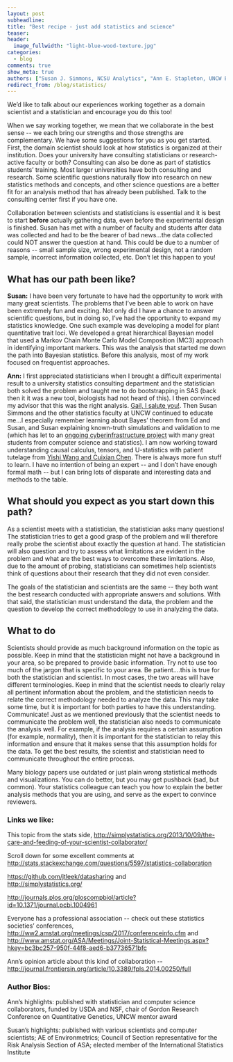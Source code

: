 ```yaml
---
layout: post
subheadline:
title: "Best recipe - just add statistics and science"
teaser:
header:
  image_fullwidth: "light-blue-wood-texture.jpg"
categories:
  - blog
comments: true
show_meta: true
authors: ["Susan J. Simmons, NCSU Analytics", "Ann E. Stapleton, UNCW Biology"]
redirect_from: /blog/statistics/
---
```


We’d like to talk about our experiences working together as a domain scientist and a statistician and encourage you do this too!  

When we say working together, we mean that we collaborate in the best sense -- we each bring our strengths and those strengths
are complementary.  We have some suggestions for you as you get started.  First, the domain scientist should look at how statistics
is organized at their institution.  Does your university have consulting statisticians or research-active faculty or both? Consulting can also be done as part of statistics students’ training.  Most larger universities have both consulting and research.
Some scientific questions naturally flow into research on new statistics methods and concepts, and other science questions are a 
better fit for an analysis method that has already been published. Talk to the consulting center first if you have one.  

Collaboration between scientists and statisticians is essential and it is best to start **before** actually gathering data, 
even before the experimental design is finished. Susan has met with a number of faculty and students after data was collected 
and had to be the bearer of bad news...the data collected could NOT answer the question at hand. This could be due to a number of 
reasons -- small sample size, wrong experimental design, not a random sample, incorrect information collected, etc. Don’t let this 
happen to you!  

## What has our path been like?  

**Susan:**  I have been very fortunate to have had the opportunity to work with many great scientists.  The problems that I’ve been able 
to work on have been extremely fun and exciting. Not only did I have a chance to answer scientific questions, but in doing so, I’ve had
the opportunity to expand my statistics knowledge. One such example was developing a model for plant quantitative trait loci. We 
developed a great hierarchical Bayesian model that used a Markov Chain Monte Carlo Model Composition (MC3) approach in identifying
important markers. This was the analysis that started me down the path into Bayesian statistics. Before this analysis, most of my
work focused on frequentist approaches.  

**Ann:**  I first appreciated statisticians when I brought a difficult experimental result to a university statistics consulting
department and the statistician both solved the problem and taught me to do bootstrapping in SAS (back then it it was a new tool, 
biologists had not heard of this). I then convinced my advisor
that this was the right analysis. [Gail, I salute you!](http://www.une.edu/people/gail-e-tudor). Then Susan Simmons and the
other statistics faculty at UNCW continued to educate me...I especially remember learning about Bayes’ theorem from Ed and Susan,
and Susan explaining known-truth simulations and validation to me (which has let to an [ongoing cyberinfrastructure project](http://www.cyverse.org/news/passing-big-data-test) with
many great students from computer science and statistics). I am now working 
toward understanding causal calculus, tensors, and U-statistics with patient tutelage from [Yishi Wang and Cuixian Chen](https://arxiv.org/abs/1611.04619). There is always more fun stuff to learn. I have no intention of being an expert --
and I don’t have enough formal math -- but I can bring lots of disparate and interesting data and methods to the table.  

## What should you expect as you start down this path?  

As a scientist meets with a statistician, the statistician asks many questions! The statistician tries to get a good grasp
of the problem and will therefore really probe the scientist about exactly the question at hand. The statistician will also
question and try to assess what limitations are evident in the problem and what are the best ways to overcome these limitations.
Also, due to the amount of probing, statisticians can sometimes help scientists think of questions about their research that 
they did not even consider. 

The goals of the statistician and scientists are the same -- they both want the best research conducted with appropriate answers 
and solutions. With that said, the statistician must understand the data, the problem and the question to develop the correct 
methodology to use in analyzing the data.  

## What to do  
Scientists should provide as much background information on the topic as possible. Keep in mind that the statistician
might not have a background in your area, so be prepared to provide basic information. Try not to use too much of the jargon that
is specific to your area. Be patient....this is true for both the statistician and scientist. In most cases, the two areas will
have different terminologies. Keep in mind that the scientist needs to clearly relay all pertinent information about the problem,
and the statistician needs to relate the correct methodology needed to analyze the data. This may take some time, but it is important
for both parties to have this understanding. Communicate! Just as we mentioned previously that the scientist needs to communicate
the problem well, the statistician also needs to communicate the analysis well. For example, if the analysis requires a certain
assumption (for example, normality), then it is important for the statistician to relay this information and ensure that it makes
sense that this assumption holds for the data. To get the best results, the scientist and statistician need to communicate
throughout the entire process.  

Many biology papers use outdated or just plain wrong statistical methods and visualizations. You can do better, but you may get
pushback (sad, but common). Your statistics colleague can teach you how to explain the better analysis methods that you are using,
and serve as the expert to convince reviewers.  

### Links we like:  

This topic from the stats side, http://simplystatistics.org/2013/10/09/the-care-and-feeding-of-your-scientist-collaborator/  

Scroll down for some excellent comments at http://stats.stackexchange.com/questions/5597/statistics-collaboration  

https://github.com/jtleek/datasharing and  
http://simplystatistics.org/  

http://journals.plos.org/ploscompbiol/article?id=10.1371/journal.pcbi.1004961  

Everyone has a professional association -- check out these statistics societies’ 
conferences, http://ww2.amstat.org/meetings/csp/2017/conferenceinfo.cfm and 
http://www.amstat.org/ASA/Meetings/Joint-Statistical-Meetings.aspx?hkey=bc3bc257-950f-44f8-aed6-b37736571bfc

Ann’s opinion article about this kind of collaboration -- 
http://journal.frontiersin.org/article/10.3389/fpls.2014.00250/full

### Author Bios:

Ann’s highlights:  published with statistician and computer science collaborators, funded by USDA and NSF, 
chair of Gordon Research Conference on Quantitative Genetics, UNCW mentor award  

Susan’s highlights:  published with various scientists and computer scientists; AE of Environmetrics; 
Council of Section representative for the Risk Analysis Section of ASA; elected member of the International Statistics Institute  
